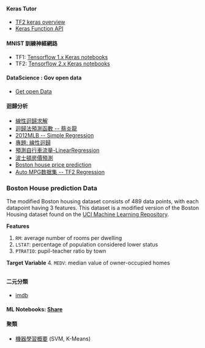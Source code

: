 #### Keras Tutor
* [TF2 keras overview](https://github.com/jumbokh/nknu-class/blob/main/notebooks/001_keras_overview.ipynb)
* [Keras Function API](https://github.com/jumbokh/nknu-class/blob/main/notebooks/002_keras_function.ipynb)
#### MNIST 訓練神經網路
* TF1: [Tensorflow 1.x Keras notebooks](https://github.com/jumbokh/nknu-class/blob/main/notebooks/01_1_%E6%A8%99%E6%BA%96%E7%A5%9E%E7%B6%93%E7%B6%B2%E8%B7%AF%E5%81%9A%E6%89%8B%E5%AF%AB%E8%BE%A8%E8%AD%98%EF%BC%88MNIST%EF%BC%89.ipynb)
* TF2: [Tensorflow 2.x Keras notebooks](https://github.com/jumbokh/nknu-class/blob/main/notebooks/DL_TF2_Ch01_Workshop_TensorFlow_2_0_Environment_Setup_and_Testing.ipynb)
#### DataScience : Gov open data
* [Get open Data](https://github.com/jumbokh/nknu-class/blob/main/notebooks/Get_openData.ipynb)
#### 迴歸分析
* [線性迴歸求解](https://github.com/jumbokh/nknu-class/blob/main/notebooks/02_3_3_%E7%B7%9A%E6%80%A7%E8%BF%B4%E6%AD%B8.ipynb)
* [迴歸法預測函數 -- 蔡炎龍](https://github.com/jumbokh/nknu-class/blob/main/notebooks/14_%E8%BF%B4%E6%AD%B8%E6%B3%95%E9%A0%90%E6%B8%AC%E5%87%BD%E6%95%B8%EF%BC%88%E6%96%B0%E7%89%88%EF%BC%89.ipynb)
* [2012MLB -- Simple Regression](https://github.com/jumbokh/nknu-class/blob/main/notebooks/simple_regression.ipynb)
* [專題: 線性迴歸](https://github.com/jumbokh/nknu-class/blob/main/notebooks/5_6%E5%B0%88%E9%A1%8C_%E7%B7%9A%E6%80%A7%E5%9B%9E%E6%AD%B8.ipynb)
* [預測自行車流量-LinearRegression](https://github.com/jumbokh/nknu-class/blob/main/notebooks/%E9%A0%90%E6%B8%AC%E8%87%AA%E8%A1%8C%E8%BB%8A%E6%B5%81%E9%87%8F_LinearRegression.ipynb)
* [波士頓房價預測](https://github.com/jumbokh/nknu-class/blob/main/notebooks/predicting_house_prices.ipynb)
* [Boston house price prediction](https://github.com/jumbokh/nknu-class/blob/main/notebooks/boston_house_price_prediction.ipynb)
* [Auto MPG数据集 -- TF2 Regression](https://github.com/jumbokh/nknu-class/blob/main/notebooks/105_example_regression.ipynb)
### Boston House prediction Data
The modified Boston housing dataset consists of 489 data points, with each datapoint having 3 features. This dataset is a modified version of the Boston Housing dataset found on the [UCI Machine Learning Repository](https://archive.ics.uci.edu/ml/machine-learning-databases/housing/).

**Features**
1.  `RM`: average number of rooms per dwelling
2. `LSTAT`: percentage of population considered lower status
3. `PTRATIO`: pupil-teacher ratio by town

**Target Variable**
4. `MEDV`: median value of owner-occupied homes
##
#### 二元分類
* [imdb](https://github.com/jumbokh/nknu-class/blob/main/notebooks/imdb_dataset_by_tensorflow_2_0.ipynb)
#### ML Notebooks: [Share](https://drive.google.com/drive/folders/1H4dgIs8jaoW0Amf2kU791Ajl0rE_TozD?usp=sharing)
#### 聚類
* [機器學習概要](https://github.com/jumbokh/nknu-class/blob/main/notebooks/11_%E6%A9%9F%E5%99%A8%E5%AD%B8%E7%BF%92%E6%A6%82%E8%A6%81.ipynb) (SVM, K-Means)

